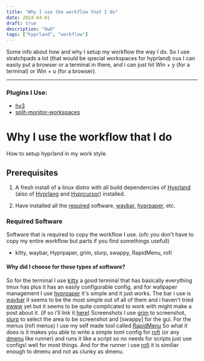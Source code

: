 ```yaml
---
title: "Why I use the workflow that I do"
date: 2024-04-01
draft: true
description: "OwO"
tags: ["hyprland", "workflow"]
---
```


Some info about how and why I setup my workflow the way I do. So I use stratchpads 
a lot (that would be special workspaces for hyprland) cus I can easily put a browser 
or a terminal in there, and i can just hit Win + y (for a terminal) or Win + u (for a browser).

---
### Plugins I Use:
- [hy3](https://github.com/Trensa-Organization/hy3)
- [split-monitor-workspaces](https://github.com/Trensa-Organization/split-monitor-workspaces)

# Why I use the workflow that I do
How to setup hyprland in my work style.

## Prerequisites
1. A fresh install of a linux distro with all build dependencies of [Hyprland](https://wiki.hyprland.org/Getting-Started/Installation/) (also of [Hyprlang]() and [Hyprcursor]()) installed.

2. Have installed all the [required](https://kaleyfischer.xyz/posts/1712013557202-hyprland/#required-software) software, [waybar](https://github.com/Alexays/Waybar), [hyprpaper](https://wiki.hyprland.org/Hypr-Ecosystem/hyprpaper/), etc. 

### Required Software
Software that is required to copy the workflow I use. (ofc you don't have to copy my entire workflow but parts if you find somethings usefull)

- kitty, waybar, Hyprpaper, grim, slurp, swappy, RapidMenu, rofi

#### Why did I choose for these types of software?
So for the terminal I use [kitty](https://github.com/kovidgoyal/kitty) a good terminal that has basically everything tmux has
plus it has an easily configurable config, and for wallpaper management I use [hyprpaper]() it's simple and it just works.
The bar i use is [waybar]() it seems to be the most simple out of all of them and i haven't tried [ewww]() yet but it seems to 
be quite complicated to work with might make a post about it. (if so i'll link it [here]()) Screenshots I use [grim]() to screenshot, 
[slurp]() to select the area to be screenshot and [swappy] for the gui. For the menus (rofi menus) I use my self made tool
called [RapidMenu]() So what it does is it makes you able to write a simple toml config for [rofi]() (or any [dmenu]() like runner)
and runs it like a script so no needs for scripts just use configs! well for most things. And for the runner i use [rofi]()
it is similiar enough to dmenu and not as clunky as dmenu. 

